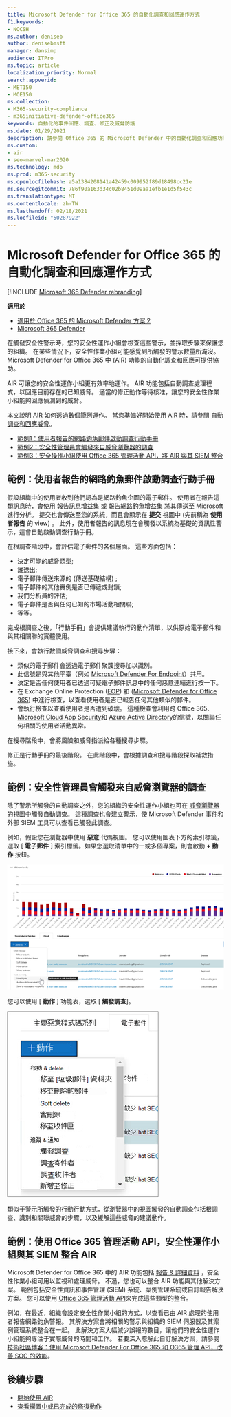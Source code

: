 ```yaml
---
title: Microsoft Defender for Office 365 的自動化調查和回應運作方式
f1.keywords:
- NOCSH
ms.author: deniseb
author: denisebmsft
manager: dansimp
audience: ITPro
ms.topic: article
localization_priority: Normal
search.appverid:
- MET150
- MOE150
ms.collection:
- M365-security-compliance
- m365initiative-defender-office365
keywords: 自動化的事件回應、調查、修正及威脅防護
ms.date: 01/29/2021
description: 請參閱 Office 365 的 Microsoft Defender 中的自動化調查和回應功能的運作方式
ms.custom:
- air
- seo-marvel-mar2020
ms.technology: mdo
ms.prod: m365-security
ms.openlocfilehash: a5a1384208141a42459c009952f89d18498cc21e
ms.sourcegitcommit: 786f90a163d34c02b8451d09aa1efb1e1d5f543c
ms.translationtype: MT
ms.contentlocale: zh-TW
ms.lasthandoff: 02/18/2021
ms.locfileid: "50287922"
---
```

# <a name="how-automated-investigation-and-response-works-in-microsoft-defender-for-office-365"></a>Microsoft Defender for Office 365 的自動化調查和回應運作方式

[!INCLUDE [Microsoft 365 Defender rebranding](../includes/microsoft-defender-for-office.md)]

**適用於**
- [適用於 Office 365 的 Microsoft Defender 方案 2](office-365-atp.md)
- [Microsoft 365 Defender](../mtp/microsoft-threat-protection.md)

在觸發安全性警示時，您的安全性運作小組會檢查這些警示，並採取步驟來保護您的組織。 在某些情況下，安全性作業小組可能感覺到所觸發的警示數量所淹沒。 Microsoft Defender for Office 365 中 (AIR) 功能的自動化調查和回應可提供協助。

AIR 可讓您的安全性運作小組更有效率地運作。 AIR 功能包括自動調查處理程式，以回應目前存在的已知威脅。 適當的修正動作等待核准，讓您的安全性作業小組能夠回應偵測到的威脅。

本文說明 AIR 如何透過數個範例運作。 當您準備好開始使用 AIR 時，請參閱 [自動調查和回應威脅](office-365-air.md)。

- [範例1：使用者報告的網路釣魚郵件啟動調查行動手冊](#example-a-user-reported-phish-message-launches-an-investigation-playbook)
- [範例2：安全性管理員會觸發來自威脅瀏覽器的調查](#example-a-security-administrator-triggers-an-investigation-from-threat-explorer)
- [範例3：安全操作小組使用 Office 365 管理活動 API，將 AIR 與其 SIEM 整合](#example-a-security-operations-team-integrates-air-with-their-siem-using-the-office-365-management-activity-api)

## <a name="example-a-user-reported-phish-message-launches-an-investigation-playbook"></a>範例：使用者報告的網路釣魚郵件啟動調查行動手冊

假設組織中的使用者收到他們認為是網路釣魚企圖的電子郵件。 使用者在報告這類訊息時，會使用 [報告訊息增益集](enable-the-report-message-add-in.md) 或 [報告網路釣魚增益集](enable-the-report-phish-add-in.md) 將其傳送至 Microsoft 進行分析。 提交也會傳送至您的系統，而且會顯示在 **提交** 視圖中 (先前稱為 **使用者報告** 的 view) 。 此外，使用者報告的訊息現在會觸發以系統為基礎的資訊性警示，這會自動啟動調查行動手冊。

在根調查階段中，會評估電子郵件的各個層面。 這些方面包括：

- 決定可能的威脅類型;
- 誰送出;
- 電子郵件傳送來源的 (傳送基礎結構) ;
- 電子郵件的其他實例是否已傳遞或封鎖;
- 我們分析員的評估;
- 電子郵件是否與任何已知的市場活動相關聯;
- 等等。

完成根調查之後，「行動手冊」會提供建議執行的動作清單，以供原始電子郵件和與其相關聯的實體使用。

接下來，會執行數個威脅調查和搜尋步驟：

- 類似的電子郵件會透過電子郵件聚簇搜尋加以識別。
- 此信號是與其他平臺（例如 [Microsoft Defender For Endpoint](https://docs.microsoft.com/windows/security/threat-protection/microsoft-defender-atp/microsoft-defender-advanced-threat-protection)）共用。
- 決定是否任何使用者已透過可疑電子郵件訊息中的任何惡意連結進行按一下。
- 在 Exchange Online Protection ([EOP](exchange-online-protection-overview.md)) 和 ([Microsoft Defender for Office 365](office-365-atp.md)) 中進行檢查，以查看使用者是否已報告任何其他類似的郵件。
- 會執行檢查以查看使用者是否遭到破壞。 這種檢查會利用跨 Office 365、 [Microsoft Cloud App Security](https://docs.microsoft.com/cloud-app-security)和 [Azure Active Directory](https://docs.microsoft.com/azure/active-directory)的信號，以關聯任何相關的使用者活動異常。

在搜尋階段中，會將風險和威脅指派給各種搜尋步驟。

修正是行動手冊的最後階段。 在此階段中，會根據調查和搜尋階段採取補救措施。

## <a name="example-a-security-administrator-triggers-an-investigation-from-threat-explorer"></a>範例：安全性管理員會觸發來自威脅瀏覽器的調查

除了警示所觸發的自動調查之外，您的組織的安全性運作小組也可在 [威脅瀏覽器](threat-explorer.md)的視圖中觸發自動調查。  這種調查也會建立警示，使 Microsoft Defender 事件和外部 SIEM 工具可以查看已觸發此調查。

例如，假設您在瀏覽器中使用 **惡意** 代碼視圖。 您可以使用圖表下方的索引標籤，選取 [ **電子郵件** ] 索引標籤。如果您選取清單中的一或多個專案，則會啟動 **+ 動作** 按鈕。

![具有選取郵件的 Explorer](../../media/Explorer-Malware-Email-ActionsInvestigate.png)

您可以使用 [ **動作** ] 功能表，選取 [ **觸發調查**]。

![選取郵件的動作功能表](../../media/explorer-malwareview-selectedemails-actions.jpg)

類似于警示所觸發的行動行動方式，從瀏覽器中的視圖觸發的自動調查包括根調查、識別和關聯威脅的步驟，以及緩解這些威脅的建議動作。

## <a name="example-a-security-operations-team-integrates-air-with-their-siem-using-the-office-365-management-activity-api"></a>範例：使用 Office 365 管理活動 API，安全性運作小組與其 SIEM 整合 AIR

Microsoft Defender for Office 365 中的 AIR 功能包括 [報告 & 詳細資料](air-view-investigation-results.md) ，安全性作業小組可用以監視和處理威脅。 不過，您也可以整合 AIR 功能與其他解決方案。 範例包括安全性資訊和事件管理 (SIEM) 系統、案例管理系統或自訂報告解決方案。 您可以使用 [Office 365 管理活動 API](https://docs.microsoft.com/office/office-365-management-api/office-365-management-activity-api-reference)來完成這些類型的整合。

例如，在最近，組織會設定安全性作業小組的方式，以查看已由 AIR 處理的使用者報告網路釣魚警報。 其解決方案會將相關的警示與組織的 SIEM 伺服器及其案例管理系統整合在一起。 此解決方案大幅減少誤報的數目，讓他們的安全性運作小組能夠專注于實際威脅的時間和工作。 若要深入瞭解此自訂解決方案，請參閱 [技術社區博客：使用 Microsoft Defender For Office 365 和 O365 管理 API，改善 SOC 的效能](https://techcommunity.microsoft.com/t5/microsoft-security-and/improve-the-effectiveness-of-your-soc-with-office-365-atp-and/ba-p/1525185)。

## <a name="next-steps"></a>後續步驟

- [開始使用 AIR](office-365-air.md)
- [查看擱置中或已完成的修復動作](air-review-approve-pending-completed-actions.md)
